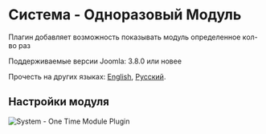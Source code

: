 # Система - Одноразовый Модуль
Плагин добавляет возможность показывать модуль определенное кол-во раз

Поддерживаемые версии Joomla: 3.8.0  или новее

Прочесть на других языках: 
[English](https://github.com/JoomlaZen/plg_system_onetimemodule/blob/master/README.md), 
[Русский](https://github.com/JoomlaZen/plg_system_onetimemodule/blob/master/README.ru-RU.md).

## Настройки модуля
![System - One Time Module Plugin](https://screenshots.firefoxusercontent.com/images/18b681fb-f0a1-48fa-8fac-5a11ba476880.png)